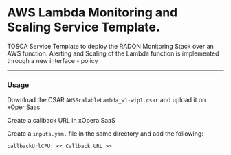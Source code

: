 # AWS Lambda Monitoring and Scaling Service Template.

TOSCA Service Template to deploy the RADON Monitoring Stack over an AWS function.
Alerting and Scaling of the Lambda function is implemented through a new interface - policy

---

### Usage

Download the CSAR `AWSScalableLambda_w1-wip1.csar` and upload it on xOper Saas

Create a callback URL in xOpera SaaS

Create a `inputs.yaml` file in the same directory and add the following:

```
callbackUrlCPU: << Callback URL >>

```
